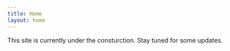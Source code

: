 ```yaml
---
title: Home
layout: home
---
```

This site is currently under the consturction. Stay tuned for some updates.